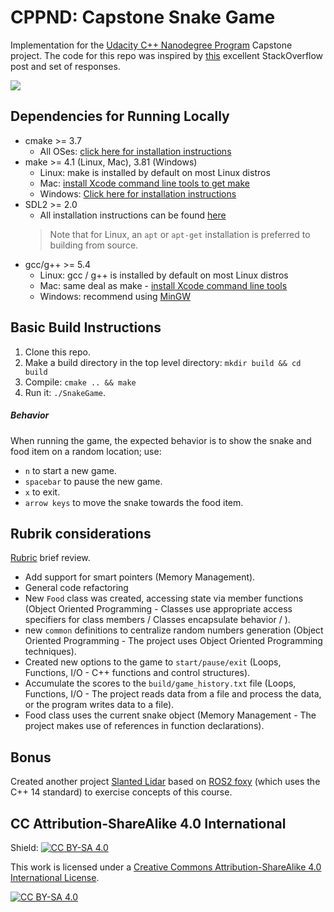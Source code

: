 # CPPND: Capstone Snake Game

Implementation for the [Udacity C++ Nanodegree Program](https://www.udacity.com/course/c-plus-plus-nanodegree--nd213) Capstone project. The code for this repo was inspired by [this](https://codereview.stackexchange.com/questions/212296/snake-game-in-c-with-sdl) excellent StackOverflow post and set of responses.

<img src="snake_game.gif"/>

## Dependencies for Running Locally
* cmake >= 3.7
  * All OSes: [click here for installation instructions](https://cmake.org/install/)
* make >= 4.1 (Linux, Mac), 3.81 (Windows)
  * Linux: make is installed by default on most Linux distros
  * Mac: [install Xcode command line tools to get make](https://developer.apple.com/xcode/features/)
  * Windows: [Click here for installation instructions](http://gnuwin32.sourceforge.net/packages/make.htm)
* SDL2 >= 2.0
  * All installation instructions can be found [here](https://wiki.libsdl.org/Installation)
  >Note that for Linux, an `apt` or `apt-get` installation is preferred to building from source. 
* gcc/g++ >= 5.4
  * Linux: gcc / g++ is installed by default on most Linux distros
  * Mac: same deal as make - [install Xcode command line tools](https://developer.apple.com/xcode/features/)
  * Windows: recommend using [MinGW](http://www.mingw.org/)

## Basic Build Instructions

1. Clone this repo.
2. Make a build directory in the top level directory: `mkdir build && cd build`
3. Compile: `cmake .. && make`
4. Run it: `./SnakeGame`.

##### Behavior

When running the game, the expected behavior is to show the snake and food item on a random location; use:

* `n` to start a new game.
* `spacebar` to pause the new game.
* `x` to exit.
* `arrow keys` to move the snake towards the food item.

## Rubrik considerations

[Rubric](https://review.udacity.com/#!/rubrics/2533/view) brief review.

* Add support for smart pointers (Memory Management).
* General code refactoring
 * New `Food` class was created, accessing state via member functions (Object Oriented Programming - Classes use appropriate access specifiers for class members / Classes encapsulate behavior / ).
 * new `common` definitions to centralize random numbers generation (Object Oriented Programming - The project uses Object Oriented Programming techniques).
* Created new options to the game to `start/pause/exit` (Loops, Functions, I/O - C++ functions and control structures).
* Accumulate the scores to the `build/game_history.txt` file (Loops, Functions, I/O - The project reads data from a file and process the data, or the program writes data to a file).
 * Food class uses the current snake object (Memory Management - The project makes use of references in function declarations).

## Bonus

Created another project [Slanted Lidar](https://github.com/ladrians/CppND-Capstone) based on [ROS2 foxy](https://docs.ros.org/en/foxy/Installation.html) (which uses the C++ 14 standard) to exercise concepts of this course.

## CC Attribution-ShareAlike 4.0 International


Shield: [![CC BY-SA 4.0][cc-by-sa-shield]][cc-by-sa]

This work is licensed under a
[Creative Commons Attribution-ShareAlike 4.0 International License][cc-by-sa].

[![CC BY-SA 4.0][cc-by-sa-image]][cc-by-sa]

[cc-by-sa]: http://creativecommons.org/licenses/by-sa/4.0/
[cc-by-sa-image]: https://licensebuttons.net/l/by-sa/4.0/88x31.png
[cc-by-sa-shield]: https://img.shields.io/badge/License-CC%20BY--SA%204.0-lightgrey.svg
